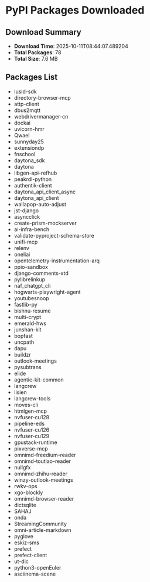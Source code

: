 # PyPI Packages Downloaded

## Download Summary
- **Download Time**: 2025-10-11T08:44:07.489204
- **Total Packages**: 78
- **Total Size**: 7.6 MB

## Packages List
- lusid-sdk
- directory-browser-mcp
- attp-client
- dbus2mqtt
- webdrivermanager-cn
- dockai
- uvicorn-hmr
- Qwael
- sunnyday25
- extensiondp
- fnschool
- daytona_sdk
- daytona
- libgen-api-refhub
- peakrdl-python
- authentik-client
- daytona_api_client_async
- daytona_api_client
- wallapop-auto-adjust
- jst-django
- asyncclick
- create-prism-mockserver
- ai-infra-bench
- validate-pyproject-schema-store
- unifi-mcp
- relenv
- oneliai
- opentelemetry-instrumentation-arq
- ppio-sandbox
- django-comments-xtd
- pylibrelinkup
- naf_chatgpt_cli
- hogwarts-playwright-agent
- youtubesnoop
- fastlib-py
- bishnu-resume
- multi-crypt
- emerald-hws
- junshan-kit
- bopfast
- uncpath
- dapu
- buildzr
- outlook-meetings
- pysubtrans
- elide
- agentic-kit-common
- langcrew
- lisien
- langcrew-tools
- moves-cli
- htmlgen-mcp
- nvfuser-cu128
- pipeline-eds
- nvfuser-cu126
- nvfuser-cu129
- gpustack-runtime
- pixverse-mcp
- omnimd-freedium-reader
- omnimd-toutiao-reader
- nullgfx
- omnimd-zhihu-reader
- winzy-outlook-meetings
- rwkv-ops
- xgo-blockly
- omnimd-browser-reader
- dictsqlite
- SAHAJ
- onda
- StreamingCommunity
- omni-article-markdown
- pyglove
- eskiz-sms
- prefect
- prefect-client
- ut-dic
- python3-openEuler
- asciinema-scene
